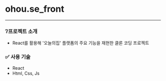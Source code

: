 # ohou.se_front
---
### ❔프로젝트 소개
* React를 활용해 '오늘의집' 플랫폼의 주요 기능을 재현한 클론 코딩 프로젝트

### ✅ 사용 기술
* React
* Html, Css, Js
